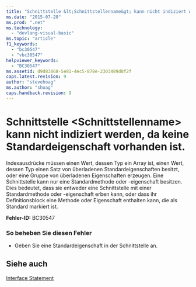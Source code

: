 ```yaml
---
title: "Schnittstelle &lt;Schnittstellenname&gt; kann nicht indiziert werden, da keine Standardeigenschaft vorhanden ist. | Microsoft Docs"
ms.date: "2015-07-20"
ms.prod: ".net"
ms.technology: 
  - "devlang-visual-basic"
ms.topic: "article"
f1_keywords: 
  - "bc30547"
  - "vbc30547"
helpviewer_keywords: 
  - "BC30547"
ms.assetid: d9d83868-5e81-4ec5-878e-2303489d8f2f
caps.latest.revision: 9
author: "stevehoag"
ms.author: "shoag"
caps.handback.revision: 9
---
```

# Schnittstelle &lt;Schnittstellenname&gt; kann nicht indiziert werden, da keine Standardeigenschaft vorhanden ist.
Indexausdrücke müssen einen Wert, dessen Typ ein Array ist, einen Wert, dessen Typ einen Satz von überladenen Standardeigenschaften besitzt, oder eine Gruppe von überladenen Eigenschaften erzeugen. Eine Schnittstelle kann nur eine Standardmethode oder \-eigenschaft besitzen. Dies bedeutet, dass sie entweder eine Schnittstelle mit einer Standardmethode oder \-eigenschaft erben kann, oder dass ihr Definitionsblock eine Methode oder Eigenschaft enthalten kann, die als Standard markiert ist.  
  
 **Fehler\-ID:** BC30547  
  
### So beheben Sie diesen Fehler  
  
-   Geben Sie eine Standardeigenschaft in der Schnittstelle an.  
  
## Siehe auch  
 [Interface Statement](../../visual-basic/language-reference/statements/interface-statement.md)